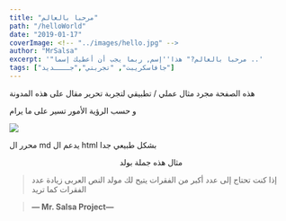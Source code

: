 ```yaml
---
title: "مرحبا بالعالم"
path: "/helloWorld"
date: "2019-01-17"
coverImage: <!-- "../images/hello.jpg" -->
author: "MrSalsa"
excerpt: '"مرحبا بالعالم?" هذا''إسم, ربما يجب أن أعطيك إسما ..'
tags: ["جافاسكريبت", "تجربتي","جــــديد"]
---
```

هذه الصفحة مجرد مثال عملي / تطبيقي لتجربة تحرير مقال على هذه المدونة

و حسب الرؤية الأمور تسير على ما يرام

<img src="http://localhost:8000/static/6871f6b27b75646eb567bc25cd7d7d24/14b42/hello.jpg" />

محرر ال md يدعم ال html بشكل طبيعي جدا

<center>مثال هذه جملة بولد</center>

> إذا كنت تحتاج إلى عدد أكبر من الفقرات يتيح لك مولد النص العربى زيادة عدد الفقرات كما تريد

>**— Mr. Salsa Project—**
